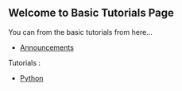 ## Welcome to Basic Tutorials Page

You can from the basic tutorials from here...


* [Announcements](announcements.md)

Tutorials :


* [Python](python.md)

